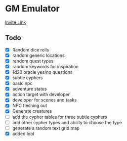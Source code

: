# GM Emulator

[Invite Link](https://discord.com/api/oauth2/authorize?client_id=1100903968785313886&permissions=2147552256&scope=applications.commands%20bot)

## Todo

- [x] Random dice rolls
- [x] random generic locations
- [x] random quest types
- [x] random keywords for inspiration
- [x] 1d20 oracle yes/no questions
- [x] subtle cyphers
- [x] basic npc
- [x] adventure status
- [x] action target with developer
- [x] developer for scenes and tasks
- [x] NPC fleshing out
- [x] Generate creatures
- [ ] add the cypher tables for three subtle cyphers
- [ ] add other cypher types and ability to choose the type
- [ ] generate a random text grid map
- [x] added loot
